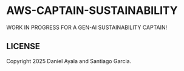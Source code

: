 # AWS-CAPTAIN-SUSTAINABILITY

WORK IN PROGRESS FOR A GEN-AI SUSTAINABILITY CAPTAIN!

## LICENSE

Copyright 2025 Daniel Ayala and Santiago Garcia.
